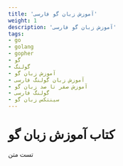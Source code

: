 ```yaml
---
title: 'آموزش زبان گو فارسی'
weight: 1
description: 'آموزش زبان گو فارسی'
tags:
- go
- golang
- gopher
- گو
- گولنگ
- آموزش زبان گو
- آموزش زبان گولنگ فارسی
- آموزش صفر تا صد زبان گو
- گولنگ فارسی
- سینتکس زبان گو
---
```


#  کتاب آموزش زبان گو

تست متن
